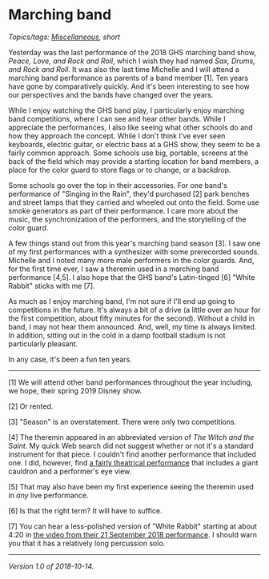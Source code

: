 Marching band
=============

*Topics/tags: [Miscellaneous](index-misc), short*

Yesterday was the last performance of the 2018 GHS marching band show,
_Peace, Love, and Rock and Roll_, which I wish they had named _Sax,
Drums, and Rock and Roll_. It was also the last time Michelle and I
will attend a marching band performance as parents of a band member [1].
Ten years have gone by comparatively quickly.  And it's been interesting
to see how our perspectives and the bands have changed over the years.

While I enjoy watching the GHS band play, I particularly enjoy marching
band competitions, where I can see and hear other bands.  While I
appreciate the performances, I also like seeing what other schools
do and how they approach the concept.  While I don't think I've ever
seen keyboards, electric guitar, or electric bass at a GHS show, they
seem to be a fairly common approach.  Some schools use big, portable,
screens at the back of the field which may provide a starting location
for band members, a place for the color guard to store flags or to change,
or a backdrop.

Some schools go over the top in their accessories.  For one band's
performance of "Singing in the Rain", they'd purchased [2] park benches
and street lamps that they carried and wheeled out onto the field.
Some use smoke generators as part of their performance.  I care more about
the music, the synchronization of the performers, and the storytelling
of the color guard.

A few things stand out from this year's marching band season [3].
I saw one of my first performances with a synthesizer with some
prerecorded sounds.  Michelle and I noted many more male performers in
the color guards.  And, for the first time ever, I saw a theremin used
in a marching band performance [4,5].  I also hope that the GHS band's
Latin-tinged [6] "White Rabbit" sticks with me [7].

As much as I enjoy marching band, I'm not sure if I'll end up going to
competitions in the future.  It's always a bit of a drive (a little over
an hour for the first competition, about fifty minutes for the second).
Without a child in band, I may not hear them announced.  And, well,
my time is always limited.  In addition, sitting out in the cold in a
damp football stadium is not particularly pleasant.

In any case, it's been a fun ten years.  

---

[1] We will attend other band performances throughout the year including,
we hope, their spring 2019 Disney show.

[2] Or rented.

[3] "Season" is an overstatement.  There were only two competitions.

[4] The theremin appeared in an abbreviated version of _The Witch
and the Saint_.  My quick Web search did not suggest whether or not
it's a standard instrument for that piece.  I couldn't find another
performance that included one.  I did, however, find [a fairly theatrical
performance](https://www.youtube.com/watch?v=EHH7A13f-oQ) that includes
a giant cauldron and a performer's eye view.

[5] That may also have been my first experience seeing the theremin used
in *any* live performance.

[6] Is that the right term?  It will have to suffice.

[7] You can hear a less-polished version of "White Rabbit"
starting at about 4:20 in [the video from their 21 September 2018
performance](https://www.youtube.com/watch?v=GVQe2MuZ6FE).  I should
warn you that it has a relatively long percussion solo.

---

*Version 1.0 of 2018-10-14.*
